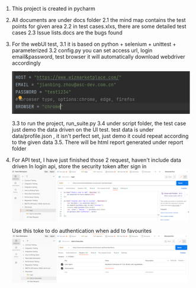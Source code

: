 1. This project is created in pycharm
2. All documents are under docs folder
   2.1 the mind map contains the test points for given area
   2.2 in test cases.xlxs, there are some detailed test cases 
   2.3 Issue lists.docs are the bugs found
3. For the webUI test, 
   3.1 it is based on python + selenium + unittest + parameterized
   3.2 config.py you can set access url, login email&password, test browser
    it will automatically download webdriver accordingly 

   ![img.png](img.png)
   
   3.3 to run the project, run_suite.py
   3.4 under script folder, the test case just demo the data driven on the UI test. 
      test data is under data/profile.json , it isn't perfect set, 
    just demo it could repeat according to the given data
   3.5. There will be html report generated under report folder
4. For API test, I have just finished those 2 request, haven't include data driven
    In login api, store the security token after sign in
    ![img_1.png](img_1.png)
    
    Use this toke to do authentication when add to favourites
    ![img_2.png](img_2.png)
   
  